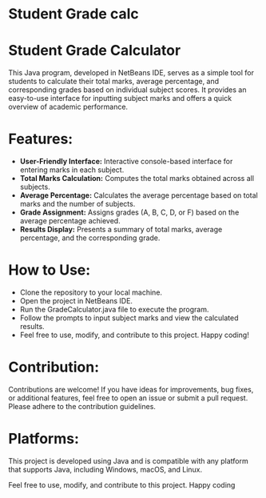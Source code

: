 # Student Grade calc
# Student Grade Calculator
This Java program, developed in NetBeans IDE, serves as a simple tool for students to calculate their total marks, average percentage, and corresponding grades based on individual subject scores. It provides an easy-to-use interface for inputting subject marks and offers a quick overview of academic performance.

# Features:
* **User-Friendly Interface:** Interactive console-based interface for entering marks in each subject.
* **Total Marks Calculation:** Computes the total marks obtained across all subjects.
* **Average Percentage:** Calculates the average percentage based on total marks and the number of subjects.
* **Grade Assignment:** Assigns grades (A, B, C, D, or F) based on the average percentage achieved.
* **Results Display:** Presents a summary of total marks, average percentage, and the corresponding grade.

# How to Use:
* Clone the repository to your local machine.
* Open the project in NetBeans IDE.
* Run the GradeCalculator.java file to execute the program.
* Follow the prompts to input subject marks and view the calculated results.
* Feel free to use, modify, and contribute to this project. Happy coding!

# Contribution:
Contributions are welcome! If you have ideas for improvements, bug fixes, or additional features, feel free to open an issue or submit a pull request. Please adhere to the contribution guidelines.

# Platforms:
This project is developed using Java and is compatible with any platform that supports Java, including Windows, macOS, and Linux.

Feel free to use, modify, and contribute to this project. Happy coding

  
